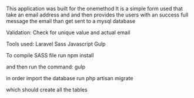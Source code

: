 This application was built for the onemethod
It is a simple form used that take an email address and and then provides the users with an success full message
the email than get sent to a mysql database

Validation:
Check for unique value
and actual email


Tools used:
Laravel
Sass
Javascript
Gulp

To compile SASS file run
npm install

and then run the command:
gulp

in order import the database run
php artisan migrate

which should create all the tables


